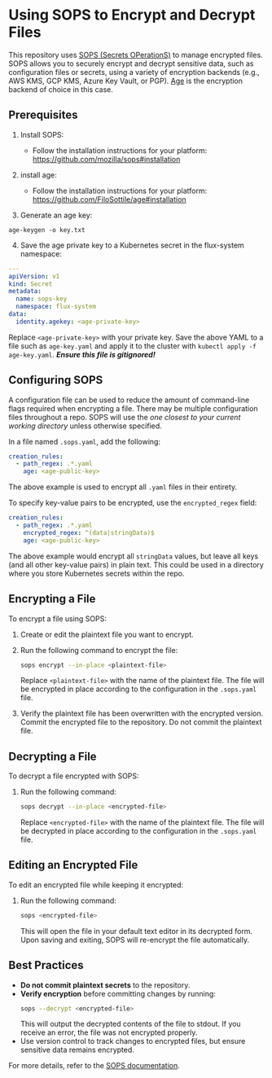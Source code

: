 # Using SOPS to Encrypt and Decrypt Files

This repository uses [SOPS (Secrets OPerationS)](https://github.com/mozilla/sops) to manage encrypted files. SOPS allows you to securely encrypt and decrypt sensitive data, such as configuration files or secrets, using a variety of encryption backends (e.g., AWS KMS, GCP KMS, Azure Key Vault, or PGP). [Age](https://github.com/FiloSottile/age) is the encryption backend of choice in this case. 

## Prerequisites

1. Install SOPS:
    - Follow the installation instructions for your platform: https://github.com/mozilla/sops#installation

2. install age:
    - Follow the installation instructions for your platform: https://github.com/FiloSottile/age#installation

3. Generate an age key:

```
age-keygen -o key.txt
```
4. Save the age private key to a Kubernetes secret in the flux-system namespace:

```YAML
---
apiVersion: v1
kind: Secret
metadata:
  name: sops-key
  namespace: flux-system
data:
  identity.agekey: <age-private-key>
```
Replace `<age-private-key>` with your private key. Save the above YAML to a file such as ```age-key.yaml``` and apply it to the cluster with ```kubectl apply -f age-key.yaml```. ***Ensure this file is gitignored!***

## Configuring SOPS
A configuration file can be used to reduce the amount of command-line flags required when encrypting a file. There may be multiple configuration files throughout a repo. SOPS will use the *one closest to your current working directory* unless otherwise specified.

In a file named ```.sops.yaml```, add the following:

```YAML
creation_rules:
  - path_regex: .*.yaml
    age: <age-public-key>
```

The above example is used to encrypt all ```.yaml``` files in their entirety.

To specify key-value pairs to be encrypted, use the ```encrypted_regex``` field:

```YAML
creation_rules:
  - path_regex: .*.yaml
    encrypted_regex: ^(data|stringData)$
    age: <age-public-key>
```

The above example would encrypt all ```stringData``` values, but leave all keys (and all other key-value pairs) in plain text. This could be used in a directory where you store Kubernetes secrets within the repo. 

## Encrypting a File

To encrypt a file using SOPS:

1. Create or edit the plaintext file you want to encrypt.
2. Run the following command to encrypt the file:
    ```bash
    sops encrypt --in-place <plaintext-file>
    ```
    Replace `<plaintext-file>` with the name of the plaintext file. The file will be encrypted in place according to the configuration in the ```.sops.yaml``` file.

3. Verify the plaintext file has been overwritten with the encrypted version. Commit the encrypted file to the repository. Do not commit the plaintext file.

## Decrypting a File

To decrypt a file encrypted with SOPS:

1. Run the following command:
    ```bash
    sops decrypt --in-place <encrypted-file>
    ```
    Replace `<encrypted-file>` with the name of the plaintext file. The file will be decrypted in place according to the configuration in the ```.sops.yaml``` file.

## Editing an Encrypted File

To edit an encrypted file while keeping it encrypted:

1. Run the following command:
    ```bash
    sops <encrypted-file>
    ```
    This will open the file in your default text editor in its decrypted form. Upon saving and exiting, SOPS will re-encrypt the file automatically.

## Best Practices

- **Do not commit plaintext secrets** to the repository.
- **Verify encryption** before committing changes by running:
  ```bash
  sops --decrypt <encrypted-file>
  ```
  This will output the decrypted contents of the file to stdout. If you receive an error, the file was not encrypted properly.
- Use version control to track changes to encrypted files, but ensure sensitive data remains encrypted.

For more details, refer to the [SOPS documentation](https://github.com/mozilla/sops#usage).